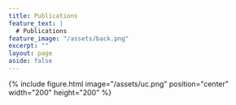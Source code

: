 ```yaml
---
title: Publications
feature_text: |
  # Publications
feature_image: "/assets/back.png"
excerpt: ""
layout: page
aside: false
---
```


{% include figure.html image="/assets/uc.png" position="center" width="200" height="200" %}
